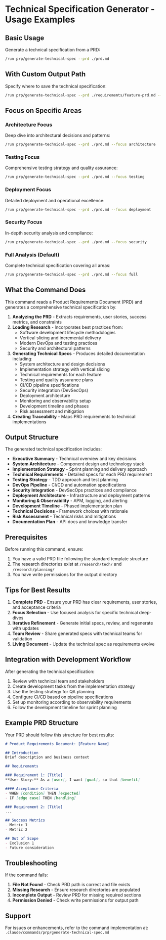 # Technical Specification Generator - Usage Examples

## Basic Usage

Generate a technical specification from a PRD:
```bash
/run prp/generate-technical-spec --prd ./prd.md
```

## With Custom Output Path

Specify where to save the technical specification:
```bash
/run prp/generate-technical-spec --prd ./requirements/feature-prd.md --output ./docs/technical-spec.md
```

## Focus on Specific Areas

### Architecture Focus
Deep dive into architectural decisions and patterns:
```bash
/run prp/generate-technical-spec --prd ./prd.md --focus architecture
```

### Testing Focus
Comprehensive testing strategy and quality assurance:
```bash
/run prp/generate-technical-spec --prd ./prd.md --focus testing
```

### Deployment Focus
Detailed deployment and operational excellence:
```bash
/run prp/generate-technical-spec --prd ./prd.md --focus deployment
```

### Security Focus
In-depth security analysis and compliance:
```bash
/run prp/generate-technical-spec --prd ./prd.md --focus security
```

### Full Analysis (Default)
Complete technical specification covering all areas:
```bash
/run prp/generate-technical-spec --prd ./prd.md --focus full
```

## What the Command Does

This command reads a Product Requirements Document (PRD) and generates a comprehensive technical specification by:

1. **Analyzing the PRD** - Extracts requirements, user stories, success metrics, and constraints
2. **Loading Research** - Incorporates best practices from:
   - Software development lifecycle methodologies
   - Vertical slicing and incremental delivery
   - Modern DevOps and testing practices
   - Security and architectural patterns
3. **Generating Technical Specs** - Produces detailed documentation including:
   - System architecture and design decisions
   - Implementation strategy with vertical slicing
   - Technical requirements for each feature
   - Testing and quality assurance plans
   - CI/CD pipeline specifications
   - Security integration (DevSecOps)
   - Deployment architecture
   - Monitoring and observability setup
   - Development timeline and phases
   - Risk assessment and mitigation
4. **Creating Traceability** - Maps PRD requirements to technical implementations

## Output Structure

The generated technical specification includes:

- **Executive Summary** - Technical overview and key decisions
- **System Architecture** - Component design and technology stack
- **Implementation Strategy** - Sprint planning and delivery approach
- **Technical Requirements** - Detailed specs for each PRD requirement
- **Testing Strategy** - TDD approach and test planning
- **DevOps Pipeline** - CI/CD and automation specifications
- **Security Integration** - DevSecOps practices and compliance
- **Deployment Architecture** - Infrastructure and deployment patterns
- **Monitoring & Observability** - APM, logging, and alerting
- **Development Timeline** - Phased implementation plan
- **Technical Decisions** - Framework choices with rationale
- **Risk Assessment** - Technical risks and mitigations
- **Documentation Plan** - API docs and knowledge transfer

## Prerequisites

Before running this command, ensure:

1. You have a valid PRD file following the standard template structure
2. The research directories exist at `/research/tech/` and `/research/planning/`
3. You have write permissions for the output directory

## Tips for Best Results

1. **Complete PRD** - Ensure your PRD has clear requirements, user stories, and acceptance criteria
2. **Focus Selection** - Use focused analysis for specific technical deep-dives
3. **Iterative Refinement** - Generate initial specs, review, and regenerate with updates
4. **Team Review** - Share generated specs with technical teams for validation
5. **Living Document** - Update the technical spec as requirements evolve

## Integration with Development Workflow

After generating the technical specification:

1. Review with technical team and stakeholders
2. Create development tasks from the implementation strategy
3. Use the testing strategy for QA planning
4. Configure CI/CD based on pipeline specifications
5. Set up monitoring according to observability requirements
6. Follow the development timeline for sprint planning

## Example PRD Structure

Your PRD should follow this structure for best results:

```markdown
# Product Requirements Document: [Feature Name]

## Introduction
Brief description and business context

## Requirements

### Requirement 1: [Title]
**User Story:** As a [user], I want [goal], so that [benefit]

#### Acceptance Criteria
- WHEN [condition] THEN [expected]
- IF [edge case] THEN [handling]

### Requirement 2: [Title]
...

## Success Metrics
- Metric 1
- Metric 2

## Out of Scope
- Exclusion 1
- Future consideration
```

## Troubleshooting

If the command fails:

1. **File Not Found** - Check PRD path is correct and file exists
2. **Missing Research** - Ensure research directories are populated
3. **Incomplete Output** - Review PRD for missing required sections
4. **Permission Denied** - Check write permissions for output path

## Support

For issues or enhancements, refer to the command implementation at:
`.claude/commands/prp/generate-technical-spec.md`